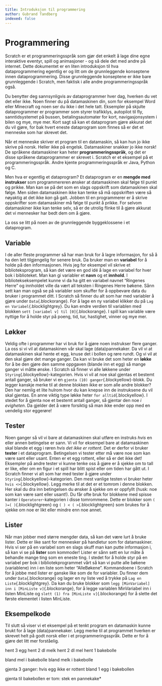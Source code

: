 ```yaml
---
title: Introduksjon til programmering
author: Gubrand Tandberg
indexed: false
---
```


# Programmering

Scratch er et programmeringsspråk som gjør det enkelt å lage dine egne interaktive eventyr, spill og animasjoner - og så dele det med andre på internet. Dette dokumentet er en liten introduksjon til hva dataprogrammering egentlig er og litt om de grunnleggende konseptene innen dataprogrammering. Disse grunnleggende konseptene er ikke bare grunnleggende i Scratch, men faktisk i alle andre programmeringsspråk også.

Du benytter deg sannsynligvis av dataprogrammer hver dag, hverken du vet det eller ikke. Noen finner du på datamaskinen din, som for eksempel Word eller Minecraft og noen ser du ikke i det hele tatt. Eksempler på skjulte dataprogrammer er programmer som styrer trafikklys, autopilot til fly,  sanntidsystemet på bussen, betalingsautomater for kort, navigasjonsystem i bilen og mye, mye mer. Kort sagt så kan et dataprogram gjøre akkurat det du vil gjøre, for bak hvert eneste dataprogram som finnes så er det et menneske som har skrevet det.

Når et menneske skriver et program til en datamaskin, så kan hun jo ikke skrive på norsk. Heller ikke på engelsk. Datamaskiner snakker jo ikke norsk! De språkene datamaskiner kan heter __programmeringsspråk__, og det er disse språkene dataprogrammer er skrevet i. Scratch er et eksempel på et programmeringsspråk. Andre kjente programmeringsspråk er Java, Python og C.

Men hva er egentlig et dataprogram? Et dataprogram er en __mengde med instrukser__ som programmereren ønsker at datamaskinen skal følge til punkt og prikke. Man kan se på det som en slags oppskrift som datamaskinen skal følge. Men siden datamaskinen ikke kan tenke så må oppskriften være så nøyaktig at det ikke *kan* gå galt. Jobben til en programmerer er å skrive oppskrifter som datamaskiner må følge til punkt å prikke. For selvom datamaskiner ikke kan tenke selv, så er de utrolig flinke til å gjøre akkurat det vi mennesker har bedt dem om å gjøre.

La oss se litt på noen av de grunnleggende byggeklossene i et dataprogram.

## Variable

I de aller fleste programmer så har man bruk for å lagre informasjon, for så å ha den lett tilgjengelig for senere bruk. Da bruker man en __variabel__ for å holde på den informasjonen. Hvis jeg for eksempel vil skrive et biblioteksprogram, så kan det være en god idé å lage en variabel for hver bok i biblioteket. Man kan gi variabler et __navn__ og et __innhold__. I bibliotekseksempelet kunne vi da ha gitt en variabel navnet “Ringenes Herre” og innholdet ville da vært all teksten i Ringenes Herre bøkene. Sånn sett kan man også se på variabler som skuffer for å oppbevare data du bruker i programmet ditt. I Scratch så finner du alt som har med variabler å gjøre under `Data`{.blockorange}. For å lage en ny variabel klikker du på `Lag en Variabel`{.blocklightgrey}. Du kan endre verdien til variablen med blokken `sett [variabel v] til [0]`{.blockorange}. I spill kan variable være nyttige for å holde styr på poeng, tid, tur, hastighet, vinner og mye mer.

## Løkker

Veldig ofte i programmer har vi bruk for å gjøre noen instrukser flere ganger. La oss si vi vil at datamaskinen vår skal lage (data)pannekaker. Da vil vi at datamaskinen skal hente et egg, knuse det i bollen og røre rundt. Og vi vil at den skal gjøre det mange ganger. Da kan vi bruke det som heter en __løkke__ for å be den gjøre den samme oppgaven (blande inn et egg) så mange ganger vi måtte ønske. I Scratch så finner vi alle løkkene under `Styring`{.blockyellow}-kategorien. Hvis vi vil at noe skal gjentas et bestemt antall ganger, så bruker vi en `gjenta (10) ganger`{.blockyellow}-blokk. Du legger kanskje merke til at denne blokken ikke er som alle andre blokker? Den har nemlig et lite hulrom hvor du kan knepse inn de instruksene du vil skal gjentas. En anne viktig type løkke heter `for alltid`{.blockyellow}. I stedet for å gjenta noe et bestemt antall ganger, så gjentar den noe *i evigheten*. Da gjelder det å være forsiktig så man ikke ender opp med en uendelig stor eggerøre!

## Tester

Noen ganger så vil vi bare at datamaskinen skal utføre en instruks *hvis* en eller annen betingelse er sann. Vi vil for eksempel bare at datamaskinen skal blande et egg i røren *hvis det ikke er rottent*. Det er derfor vi bruker __tester__ i et dataprogram. Betingelsen vi tester etter må være noe som kan være sant eller usant. Enten er et egg rottent, eller så er det ikke det! Eksempler på andre tester vi kunne tenke oss å gjøre er å sjekke om to tall er like, eller om en figur i et spill har blitt spist eller om tiden har gått ut. I Scratch finner vi alt som har med tester å gjøre under `Styring`{.blockyellow}-kategorien. Den mest vanlige testen vi bruker heter `hvis <>`{.blockyellow}. Legg merke til at det er et tomrom i denne blokken. Her skal du dra inn betingelsen du ønsker å sjekke om er oppfyllt (husk: noe som kan være sant eller usant!). Du får ofte bruk for blokkene med spisse kanter i `Operatorer`-kategorien i disse tomrommene. Dette er blokker som `( )=( )`{.blocklightgreen} og `( ) < ( >`{.blocklightgreen} som brukes for å sjekke om noe er likt eller mindre enn noe annet.

## Lister

Når man jobber med større mengder data, så kan det være lurt å bruke lister. Dette er like sant for mennesker på handletur som for datamaskiner. Hvis vi ser på en variabel som en slags skuff man kan putte informasjon i, så kan vi se på __lister__ som kommoder! Lister er sånn sett en lur måte å behandle mange ting som en eneste ting. I stedet for å holde styr på en variabel per bok i bibliotekprogrammet vårt så kan vi putte alle bøkene (variablene) inn i en liste som heter “AlleBøkene”. Kommandoene i Scratch for å jobbe med lister er ganske like som de for variabler. Du finner dem under `Data`{.blockorange} og lager en ny liste ved å trykke på `Lag en Liste`{.blocklightgrey}. Da kan du bruke blokker som `legg [MinVariabel] inn i [MinListe v]`{.blockorange}, for å legge variablen MinVariabel inn i listen MinListe og `slett (1) fra [MinListe v]`{.blockorange} for å slette det første elementet i listen MinListe.

## Eksempelkode

Til slutt så viser vi et eksempel på et tenkt program en datamaskin kunne brukt for å lage (data)pannekaker. Legg merke til at programmet hverken er skrevet helt på godt norsk eller i et programmeringsspråk. Dette er for å gjøre det litt mer forståelig.

  hent 3 egg
  hent 2 dl melk
  hent 2 dl mel
  hent 1 bakebolle

  bland mel i bakebolle
  bland melk i bakebolle

  gjenta 3 ganger:
    hvis egg ikke er rottent
      bland 1 egg i bakebollen

  gjenta til bakebollen er tom:
    stek en pannekake*
